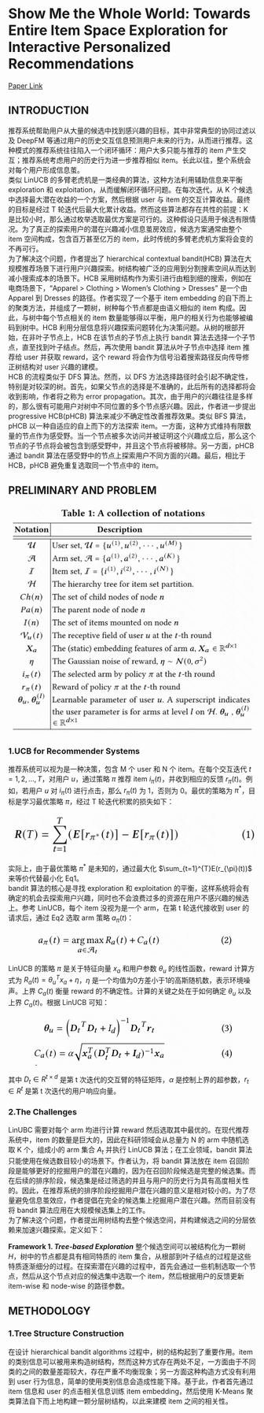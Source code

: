 # Show Me the Whole World: Towards Entire Item Space Exploration for Interactive Personalized Recommendations
[Paper Link](https://arxiv.org/pdf/2110.09905.pdf)
## INTRODUCTION
推荐系统帮助用户从大量的候选中找到感兴趣的目标，其中非常典型的协同过滤以及 DeepFM 等通过用户的历史交互信息预测用户未来的行为，从而进行推荐。这种模式的推荐系统往往陷入一个闭环循环：用户大多只能与推荐的 item 产生交互；推荐系统考虑用户的历史行为进一步推荐相似 item。长此以往，整个系统会对每个用户形成信息茧。 <br>
类似 LinUCB 的多臂老虎机是一类经典的算法，这种方法利用辅助信息来平衡 exploration 和 exploitation，从而缓解闭环循环问题。在每次迭代，从 K 个候选中选择最大潜在收益的一个方案，然后根据 user 与 item 的交互计算收益。最终的目标是经过 T 轮迭代后最大化累计收益。然而这些算法都存在共性的前提：K 是比较小时，那么通过枚举选取最优方案是可行的。这种假设只适用于候选有限情况。为了真正的探索用户的潜在兴趣减小信息茧房效应，候选方案通常由整个 item 空间构成，包含百万甚至亿万的 item，此时传统的多臂老虎机方案将会变的不再可行。 <br>
为了解决这个问题，作者提出了 hierarchical contextual bandit(HCB) 算法在大规模推荐场景下进行用户兴趣探索。树结构被广泛的应用到分割搜素空间从而达到减小搜索成本的场景下。HCB 采用树结构作为索引进行由粗到细的搜索，例如在电商场景下，“Apparel > Clothing > Women’s Clothing > Dresses” 是一个由 Apparel 到 Dresses 的路径。作者实现了一个基于 item embedding 的自下而上的聚类方法，并组成了一颗树，树种每个节点都是由语义相似的 item 构成。因此，与树中每个节点相关的 item 数量能够得以平衡，用户的相关行为也能够被编码到树中。HCB 利用分层信息将兴趣探索问题转化为决策问题。从树的根部开始，在非叶子节点上，HCB 在该节点的子节点上执行 bandit 算法去选择一个子节点，直至找到叶子结点。然后，再次使用 bandit 算法从叶子节点中选择 item 推荐给 user 并获取 reward，这个 reward 将会作为信号沿着搜索路径反向传导修正树结构对 user 兴趣的建模。 <br>
HCB 的流程类似于 DFS 算法。然而，以 DFS 方法选择路径时会引起不确定性，特别是对较深的树。首先，如果父节点的选择是不准确的，此后所有的选择都将会收到影响，作者将之称为 error propagation。其次，由于用户的兴趣往往是多样的，那么很有可能用户对树中不同位置的多个节点感兴趣。因此，作者进一步提出 progressive HCB(pHCB) 算法来减少不确定性改善推荐效果。类似 BFS 算法，pHCB 以一种自适应的自上而下的方法探索 item。一方面，这种方式维持有限数量的节点作为感受野。当一个节点被多次访问并被证明这个兴趣成立后，那么这个节点的子节点将会被包含到感受野中，并且这个节点将被移除。另一方面，pHCB 通过 bandit 算法在感受野中的节点上探索用户不同方面的兴趣。最后，相比于 HCB，pHCB 避免重复选取同一个节点中的 item。

## PRELIMINARY AND PROBLEM

<div align="center"> <img src=pics/Table1.png> </div>

### 1.UCB for Recommender Systems
推荐系统可以视为是一种决策，包含 M 个 user 和 N 个 item。在每个交互迭代 $t = 1, 2, ..., T$，对用户 $u$，通过策略 $\pi$ 推荐 item $i_{\pi}(t)$，并收到相应的反馈 $r_{\pi}(t)$。例如，若用户 $u$ 对 $i_{\pi}(t)$ 进行点击，那么 $r_{\pi}(t)$ 为 1，否则为 0。最优的策略为 $\pi^{*}$，目标是学习最优策略 $\pi$，经过 T 轮迭代积累的损失如下：

<div align="center"> <img src=pics/eq1.png> </div>

实际上，由于最优策略 $\pi^*$ 是未知的，通过最大化 $\sum_{t=1}^{T}E(r_{\pi}(t))$ 来等价代替最小化 Eq1。 <br>
bandit 算法的核心是寻找 exploration 和 exploitation 的平衡，这样系统将会有确定的机会去探索用户兴趣，同时也不会浪费过多的资源在用户不感兴趣的候选上。参考 LinUCB，每个 item 没视为是一个 arm，在第 t 轮迭代接收到 user 的请求后，通过 Eq2 选取 arm 策略 $a_{\pi}(t)$：
<div align="center"> <img src=pics/eq2.png> </div>

LinUCB 的策略 $\pi$ 是关于特征向量 $x_a$ 和用户参数 $\theta_u$ 的线性函数，reward 计算方式为 $R_a(t) = \theta_u^Tx_a + \eta$，$\eta$ 是一个均值为0方差小于1的高斯随机数，表示环境噪声。上界 $C_a(t)$ 衡量 reward 的不确定性。计算的关键之处在于如何确定 $\theta_u$ 以及上界 $C_a(t)$。根据 LinUCB 可知：
<div align="center"> <img src=pics/eq3.png> </div>

其中 $D_t \in R^{t \times d}$ 是第 t 次迭代的交互臂的特征矩阵，$\alpha$ 是控制上界的超参数，$r_t \in R^t$ 是第 t 次迭代的用户响应向量。

### 2.The Challenges
LinUBC 需要对每个 arm 均进行计算 reward 然后选取其中最优的。在现代推荐系统中，item 的数量是巨大的，因此在科研领域会从总量为 N 的 arm 中随机选取 K 个，组成小的 arm 集合 $A_t$ 并执行 LinUCB 算法；在工业领域，bandit 算法只能使用在候选数目较小的场景下。作者认为，将 bandit 算法放在 item 召回阶段是能够更好的挖掘用户的潜在兴趣的，因为在召回阶段候选是完整的候选集。而在后续的排序阶段，候选集是经过筛选的并且与用户的历史行为具有高度相关性的。因此，在推荐系统的排序阶段挖掘用户潜在兴趣的意义是相对较小的。为了尽量避免信息茧效应，作者提倡在完全的候选集上挖掘用户潜在兴趣。然而目前没有将 bandit 算法应用在大规模候选集上的工作。 <br>
为了解决这个问题，作者提出用树结构去整个候选空间，并构建候选之间的分层依赖来加速兴趣探索。定义如下： <br>

__Framework 1. *Tree-based Exploration*__ 整个候选空间可以被结构化为一颗树 $H$，树中的节点都是具有相同特质的 item 集合，从根部到叶子结点的过程是这些特质逐渐细分的过程。在探索潜在兴趣的过程中，首先会通过一些机制选取一个节点，然后从这个节点对应的候选集中选取一个 item，然后根据用户的反馈更新 item-wise 和 node-wise 的路径参数。

## METHODOLOGY
### 1.Tree Structure Construction
在设计 hierarchical bandit algorithms 过程中，树的结构起到了重要作用。item 的类别信息可以被用来构造树结构，然而这种方式存在两处不足，一方面由于不同类的之间的数量差距较大，存在严重不均衡现象；另一方面这种构造方式没有利用到 user 行为信息，简单的使用类别信息会造成性能下降。基于此，作者首先通过 item 信息和 user 的点击相关信息训练 item embedding，然后使用 K-Means 聚类算法自下而上地构建一颗分层树结构，以此来建模 item 之间的相关性。 <br>
